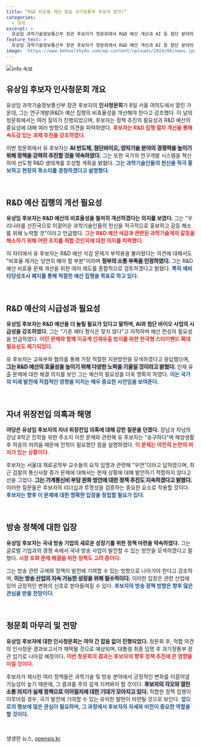 ```yaml
---
title: “R&D 비효율 개선 필요 과기정통부 후보의 발언!”
categories:
  - 과학
excerpt: >
  유상임 과학기술정보통신부 장관 후보자가 청문회에서 R&D 예산 개선과 AI 등 첨단 분야의 정책 강화를 강조했습니다. 그는 과학기술계와의 소통 강화 및 예산 추가 편성을 시사하며 공정한 연구 개발 환경 조성을 약속했습니다. 인사청문회는 여야 갈등 속에서도 무난히 마무리되었습니다.
feature_text: >
  유상임 과학기술정보통신부 장관 후보자가 청문회에서 R&D 예산 개선과 AI 등 첨단 분야의 정책 강화를 강조했습니다. 그는 과학기술계와의 소통 강화 및 예산 추가 편성을 시사하며 공정한 연구 개발 환경 조성을 약속했습니다. 인사청문회는 여야 갈등 속에서도 무난히 마무리되었습니다.
image: 'https://www.behealthy4u.com/wp-content/uploads/2024/06/news.jpg'
---
```


<p><img src="https://www.behealthy4u.com/wp-content/uploads/2024/06/news.jpg" alt="info 속보" /></p>

<h2 data-ke-size="size26">유상임 후보자 인사청문회 개요</h2>

<p data-ke-size="size16">유상임 과학기술정보통신부 장관 후보자의 <b>인사청문회</b>가 8일 서울 여의도에서 열린 가운데, 그는 연구개발(R&D) 예산 집행의 비효율성을 개선해야 한다고 강조했다. 이 날의 청문회에서는 여러 질의가 진행되었으며, 후보자는 정책 추진의 필요성과 R&D 예산의 중요성에 대해 여러 방향으로 의견을 피력하였다. <b><span style="color: #ee2323;">후보자는 R&D 집행 절차 개선을 통해 속도감 있는 과제 추진을 강조하였다.</span></b></p>

<p data-ke-size="size16">이번 청문회에서 유 후보자는 <b><span style="background-color: #21538527;">AI 반도체, 첨단바이오, 양자기술 분야의 경쟁력을 높이기 위해 정책을 강력히 추진할 것을 약속하였다.</span></b> 그는 또한 국가의 연구개발 시스템을 혁신하여 선도형 R&D 생태계를 조성할 계획을 밝혔다. <b><span style="color: #1a5490;">그는 과학기술인들의 헌신을 적극 홍보하고 현장의 목소리를 경청하겠다고 설명했다.</span></b></p>

<p data-ke-size="size16">&nbsp;</p>

<h2 data-ke-size="size26">R&D 예산 집행의 개선 필요성</h2>

<p data-ke-size="size16"><b>유상임 후보자는 R&D 예산의 비효율성을 철저히 개선하겠다는 의지를 보였다. </b>그는 "우리나라를 선진국으로 이끌어온 과학기술인들의 헌신을 적극적으로 홍보하고 갈등 해소를 위해 노력할 것"이라고 언급했다. <b><span style="color: #ee2323;">그는 R&D 예산 삭감과 관련된 과학기술계의 갈등을 해소하기 위해 어떤 조치를 취할 것인지에 대한 의지를 피력했다.</span></b></p>

<p data-ke-size="size16">이 자리에서 유 후보자는 R&D 예산 삭감 문제가 부작용을 불러왔다는 의견에 대해서도 "비효율 제거는 당연히 해야 할 부분"이라며 <b><span style="background-color: #21538527;">정부의 소통 부족을 인정하였다.</span></b> 그는 R&D 예산 비효율 문제 개선을 위한 여러 제도를 종합적으로 검토하겠다고 밝혔다. <b><span style="color: #1a5490;">특히 예비타당성조사 폐지를 통해 적절한 예산 집행을 목표로 하고 있다.</span></b></p>

<p data-ke-size="size16">&nbsp;</p>

<h2 data-ke-size="size26">R&D 예산의 시급성과 필요성</h2>

<p data-ke-size="size16"><b>유상임 후보자는 R&D 예산을 더 늘릴 필요가 있다고 말하며, AI와 첨단 바이오 사업의 시급성을 강조하였다.</b> 그는 “기존 예타 형식은 맞지 않다”고 지적하며 예산 편성의 필요성을 언급하였다. <b><span style="color: #ee2323;">이민 문제와 함께 이공계 인재유출 방지를 위한 한국형 스타이펜드 확대 필요성도 제기되었다.</span></b></p>

<p data-ke-size="size16">유 후보자는 교육부와 협의를 통해 가장 적절한 지원방안을 모색하겠다고 응답했으며, <b><span style="background-color: #21538527;">그는 R&D 예산의 효율성을 높이기 위해 다양한 노력을 기울일 것이라고 밝혔다.</span></b> 인재 유출 문제에 대한 해결 의지를 보인 그는 예산의 필요성을 더욱 명확히 하였다. <b><span style="color: #1a5490;">이는 국가의 미래 발전에 직접적인 영향을 미치는 매우 중요한 사안임을 보여준다.</span></b></p>

<p data-ke-size="size16">&nbsp;</p>

<h2 data-ke-size="size26">자녀 위장전입 의혹과 해명</h2>

<p data-ke-size="size16"><b>야당은 유상임 후보자의 자녀 위장전입 의혹에 대해 강한 질문을 던졌다.</b> 장남과 차남의 강남 8학군 진학을 위한 주소지 이전 문제와 관련해 유 후보자는 "송구하다"며 해양생활 후 적응의 어려움 때문에 전학이 필요했던 점을 설명하였다. <b><span style="color: #ee2323;">이 문제는 여전히 논란의 여지가 있는 상황이다.</span></b></p>

<p data-ke-size="size16">후보자는 서울대 재료공학부 교수들의 요직 임명과 관련해 "우연"이라고 답하였으며, 최근 검찰의 통신사찰 증가 문제에 대해서는 현재 상황에 대해 발언하기 적합하지 않다고 선을 그었다. <b><span style="background-color: #21538527;">그는 가계통신비 부담 완화 방안에 대한 정책 추진도 지속하겠다고 밝혔다.</span></b> 이러한 질문들은 후보자의 리더십과 투명성을 검증하는 중요한 요소로 작용할 것이다. <b><span style="color: #1a5490;">후보자는 향후 이 문제에 대한 명확한 입장을 정립할 필요가 있다.</span></b></p>

<p data-ke-size="size16">&nbsp;</p>

<h2 data-ke-size="size26">방송 정책에 대한 입장</h2>

<p data-ke-size="size16"><b>유상임 후보자는 국내 방송 기업의 새로운 성장기를 위한 정책 마련을 약속하였다.</b> 그는 글로벌 기업과의 경쟁 속에서 국내 방송 사업이 발전할 수 있는 방안을 모색하겠다고 말했다. <b><span style="color: #ee2323;">시장 포화 문제 해결을 위한 정책도 고려 중이다.</span></b></p>

<p data-ke-size="size16">그는 방송 관련 규제와 정책이 발전에 기여할 수 있는 방향으로 나아가야 한다고 강조하며, <b><span style="background-color: #21538527;">이는 방송 산업의 지속 가능한 성장을 위해 필수적이다.</span></b> 이러한 입장은 관련 산업에 있어 긍정적인 변화의 신호로 받아들여질 수 있다. <b><span style="color: #1a5490;">후보자의 방송 정책 방향은 향후 많은 관심을 받을 전망이다.</span></b></p>

<p data-ke-size="size16">&nbsp;</p>

<h2 data-ke-size="size26">청문회 마무리 및 전망</h2>

<p data-ke-size="size16"><b>유상임 후보자에 대한 인사청문회는 여야 간 잡음 없이 진행되었다.</b> 청문회 후, 적합 의견의 인사청문 경과보고서가 채택될 것으로 예상되며, 대통령 최종 임명 후 과기정통부 장관 임기로 나아갈 예정이다. <b><span style="color: #ee2323;">이번 청문회의 결과는 후보자의 향후 정책 추진에 큰 영향을 미칠 것이다.</span></b></p>

<p data-ke-size="size16">후보자가 제시한 여러 정책들은 과학기술 및 방송 분야에서 긍정적인 변화를 이끌어낼 가능성이 높기 때문에, 그 결과를 주의 깊게 지켜봐야 할 것이다. <b><span style="background-color: #21538527;">후보자의 각오와 열린 소통 의지가 실제 정책으로 이어질지에 대한 기대가 모아지고 있다.</span></b> 적합한 정책 집행이 이루어질 경우, 국가 발전에 기여할 수 있는 유익한 발판이 마련될 것으로 보인다. <b><span style="color: #1a5490;">앞으로의 행보에 많은 관심이 필요하며, 그 과정에서 후보자의 자세와 비전이 중요한 역할을 할 것이다.</span></b></p>

<p data-ke-size="size16">&nbsp;</p>
생생한 뉴스, <a href="https://opensis.kr" rel="dofollow">opensis.kr</a>


